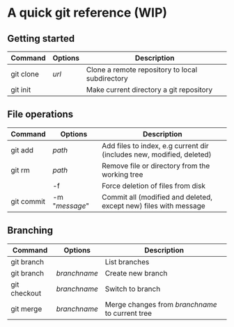 
# A quick git reference (WIP)

## Getting started

| Command     | Options     | Description |
|-------------|-------------|---------------------------------------------------------|
| git clone       | *url*       | Clone a remote repository to local subdirectory |
| git init        |             | Make current directory a git repository |

## File operations

| Command     | Options     | Description |
|-------------|-------------|---------------------------------------------------------|
| git add         | *path*           |  Add files to index, e.g current dir (includes new, modified, deleted)  |
| git rm          | *path*           |  Remove file or directory from the working tree |
|                 | -f               |  Force deletion of files from disk |
| git commit      | -m "*message*"   |  Commit all (modified and deleted, except new) files with message |

## Branching

| Command     | Options     | Description |
|-------------|-------------|---------------------------------------------------------|
| git branch        |  | List branches |
| git branch        | *branchname* | Create new branch |
| git checkout      | *branchname* | Switch to branch |
| git merge         | *branchname* | Merge changes from *branchname* to current tree |


